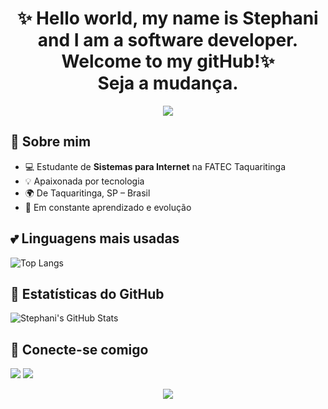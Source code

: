 <h1 align="center">✨ Hello world, my name is Stephani and I am a software developer. Welcome to my gitHub!✨<br><strong>Seja a mudança.</strong></h1>

<p align="center">
  <img src="https://capsule-render.vercel.app/api?type=waving&color=ff69b4&height=200&section=header&text=Olá,%20eu%20sou%20Stephani!&fontColor=ffffff&fontSize=30&animation=fadeIn" />
</p>

## 🌸 Sobre mim
  
- 💻 Estudante de **Sistemas para Internet** na FATEC Taquaritinga  
- 💡 Apaixonada por tecnologia 
- 🌍 De Taquaritinga, SP – Brasil  
- 🚀 Em constante aprendizado e evolução  

## 💕 Linguagens mais usadas

![Top Langs](https://github-readme-stats.vercel.app/api/top-langs/?username=stephiiss&layout=compact&theme=rose_pine&hide_border=true)

## 🎀 Estatísticas do GitHub

![Stephani's GitHub Stats](https://github-readme-stats.vercel.app/api?username=stephiiss&show_icons=true&theme=rose_pine&hide_border=true)

## 🌷 Conecte-se comigo

<p>
  <a href="mailto:stephanidejesus2@gmail.com"><img src="https://img.shields.io/badge/Email-ff69b4?style=for-the-badge&logo=gmail&logoColor=white"/></a>
  <a href="https://www.linkedin.com/in/[seu-linkedin](https://www.linkedin.com/in/stephani-de-jesus-b35730299?utm_source=share&utm_campaign=share_via&utm_content=profile&utm_medium=ios_app)"><img src="https://img.shields.io/badge/LinkedIn-ff69b4?style=for-the-badge&logo=linkedin&logoColor=white"/></a>
</p>

<p align="center">
  <img src="https://capsule-render.vercel.app/api?type=waving&color=ff69b4&height=120&section=footer"/>
</p>
